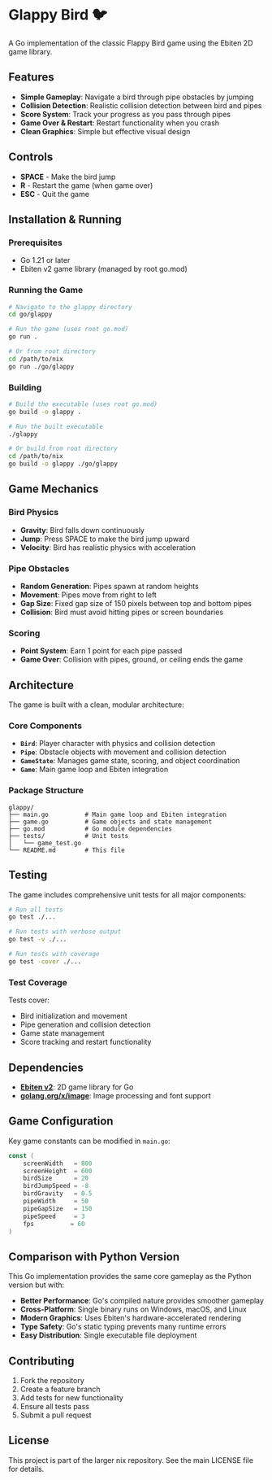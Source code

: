 # Glappy Bird 🐦

A Go implementation of the classic Flappy Bird game using the Ebiten 2D game library.

## Features

- **Simple Gameplay**: Navigate a bird through pipe obstacles by jumping
- **Collision Detection**: Realistic collision detection between bird and pipes
- **Score System**: Track your progress as you pass through pipes
- **Game Over & Restart**: Restart functionality when you crash
- **Clean Graphics**: Simple but effective visual design

## Controls

- **SPACE** - Make the bird jump
- **R** - Restart the game (when game over)
- **ESC** - Quit the game

## Installation & Running

### Prerequisites

- Go 1.21 or later
- Ebiten v2 game library (managed by root go.mod)

### Running the Game

```bash
# Navigate to the glappy directory
cd go/glappy

# Run the game (uses root go.mod)
go run .

# Or from root directory
cd /path/to/nix
go run ./go/glappy
```

### Building

```bash
# Build the executable (uses root go.mod)
go build -o glappy .

# Run the built executable
./glappy

# Or build from root directory
cd /path/to/nix
go build -o glappy ./go/glappy
```

## Game Mechanics

### Bird Physics
- **Gravity**: Bird falls down continuously
- **Jump**: Press SPACE to make the bird jump upward
- **Velocity**: Bird has realistic physics with acceleration

### Pipe Obstacles
- **Random Generation**: Pipes spawn at random heights
- **Movement**: Pipes move from right to left
- **Gap Size**: Fixed gap size of 150 pixels between top and bottom pipes
- **Collision**: Bird must avoid hitting pipes or screen boundaries

### Scoring
- **Point System**: Earn 1 point for each pipe passed
- **Game Over**: Collision with pipes, ground, or ceiling ends the game

## Architecture

The game is built with a clean, modular architecture:

### Core Components

- **`Bird`**: Player character with physics and collision detection
- **`Pipe`**: Obstacle objects with movement and collision detection
- **`GameState`**: Manages game state, scoring, and object coordination
- **`Game`**: Main game loop and Ebiten integration

### Package Structure

```
glappy/
├── main.go          # Main game loop and Ebiten integration
├── game.go          # Game objects and state management
├── go.mod           # Go module dependencies
├── tests/           # Unit tests
│   └── game_test.go
└── README.md        # This file
```

## Testing

The game includes comprehensive unit tests for all major components:

```bash
# Run all tests
go test ./...

# Run tests with verbose output
go test -v ./...

# Run tests with coverage
go test -cover ./...
```

### Test Coverage

Tests cover:
- Bird initialization and movement
- Pipe generation and collision detection
- Game state management
- Score tracking and restart functionality

## Dependencies

- **[Ebiten v2](https://github.com/hajimehoshi/ebiten)**: 2D game library for Go
- **[golang.org/x/image](https://pkg.go.dev/golang.org/x/image)**: Image processing and font support

## Game Configuration

Key game constants can be modified in `main.go`:

```go
const (
    screenWidth   = 800
    screenHeight  = 600
    birdSize      = 20
    birdJumpSpeed = -8
    birdGravity   = 0.5
    pipeWidth     = 50
    pipeGapSize   = 150
    pipeSpeed     = 3
    fps          = 60
)
```

## Comparison with Python Version

This Go implementation provides the same core gameplay as the Python version but with:

- **Better Performance**: Go's compiled nature provides smoother gameplay
- **Cross-Platform**: Single binary runs on Windows, macOS, and Linux
- **Modern Graphics**: Uses Ebiten's hardware-accelerated rendering
- **Type Safety**: Go's static typing prevents many runtime errors
- **Easy Distribution**: Single executable file deployment

## Contributing

1. Fork the repository
2. Create a feature branch
3. Add tests for new functionality
4. Ensure all tests pass
5. Submit a pull request

## License

This project is part of the larger nix repository. See the main LICENSE file for details.
